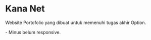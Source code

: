 <h1>Kana Net</h1>
<a>Website Portofolio yang dibuat untuk memenuhi tugas akhir Option.</a>

<a>- Minus belum responsive.</a>
